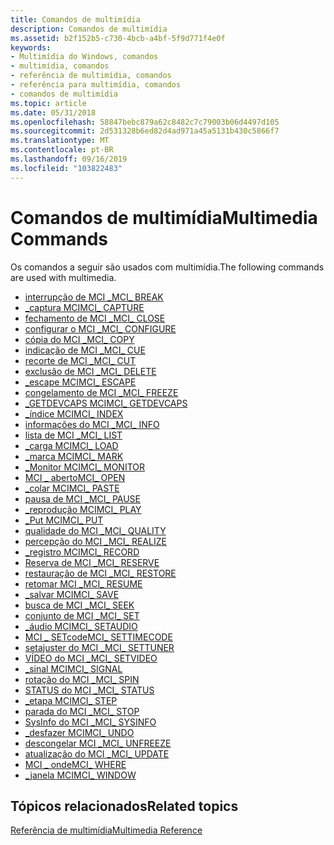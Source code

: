 ```yaml
---
title: Comandos de multimídia
description: Comandos de multimídia
ms.assetid: b2f152b5-c730-4bcb-a4bf-5f9d771f4e0f
keywords:
- Multimídia do Windows, comandos
- multimídia, comandos
- referência de multimídia, comandos
- referência para multimídia, comandos
- comandos de multimídia
ms.topic: article
ms.date: 05/31/2018
ms.openlocfilehash: 58847bebc879a62c8482c7c79003b06d4497d105
ms.sourcegitcommit: 2d531328b6ed82d4ad971a45a5131b430c5866f7
ms.translationtype: MT
ms.contentlocale: pt-BR
ms.lasthandoff: 09/16/2019
ms.locfileid: "103822483"
---
```

# <a name="multimedia-commands"></a><span data-ttu-id="fac80-108">Comandos de multimídia</span><span class="sxs-lookup"><span data-stu-id="fac80-108">Multimedia Commands</span></span>

<span data-ttu-id="fac80-109">Os comandos a seguir são usados com multimídia.</span><span class="sxs-lookup"><span data-stu-id="fac80-109">The following commands are used with multimedia.</span></span>

-   [<span data-ttu-id="fac80-110">interrupção de MCI \_</span><span class="sxs-lookup"><span data-stu-id="fac80-110">MCI\_ BREAK</span></span>](mci-break.md)
-   [<span data-ttu-id="fac80-111">\_captura MCI</span><span class="sxs-lookup"><span data-stu-id="fac80-111">MCI\_ CAPTURE</span></span>](mci-capture.md)
-   [<span data-ttu-id="fac80-112">fechamento de MCI \_</span><span class="sxs-lookup"><span data-stu-id="fac80-112">MCI\_ CLOSE</span></span>](mci-close.md)
-   [<span data-ttu-id="fac80-113">configurar o MCI \_</span><span class="sxs-lookup"><span data-stu-id="fac80-113">MCI\_ CONFIGURE</span></span>](mci-configure.md)
-   [<span data-ttu-id="fac80-114">cópia do MCI \_</span><span class="sxs-lookup"><span data-stu-id="fac80-114">MCI\_ COPY</span></span>](mci-copy.md)
-   [<span data-ttu-id="fac80-115">indicação de MCI \_</span><span class="sxs-lookup"><span data-stu-id="fac80-115">MCI\_ CUE</span></span>](mci-cue.md)
-   [<span data-ttu-id="fac80-116">recorte de MCI \_</span><span class="sxs-lookup"><span data-stu-id="fac80-116">MCI\_ CUT</span></span>](mci-cut.md)
-   [<span data-ttu-id="fac80-117">exclusão de MCI \_</span><span class="sxs-lookup"><span data-stu-id="fac80-117">MCI\_ DELETE</span></span>](mci-delete.md)
-   [<span data-ttu-id="fac80-118">\_escape MCI</span><span class="sxs-lookup"><span data-stu-id="fac80-118">MCI\_ ESCAPE</span></span>](mci-escape.md)
-   [<span data-ttu-id="fac80-119">congelamento de MCI \_</span><span class="sxs-lookup"><span data-stu-id="fac80-119">MCI\_ FREEZE</span></span>](mci-freeze.md)
-   [<span data-ttu-id="fac80-120">\_GETDEVCAPS MCI</span><span class="sxs-lookup"><span data-stu-id="fac80-120">MCI\_ GETDEVCAPS</span></span>](mci-getdevcaps.md)
-   [<span data-ttu-id="fac80-121">\_índice MCI</span><span class="sxs-lookup"><span data-stu-id="fac80-121">MCI\_ INDEX</span></span>](mci-index.md)
-   [<span data-ttu-id="fac80-122">informações do MCI \_</span><span class="sxs-lookup"><span data-stu-id="fac80-122">MCI\_ INFO</span></span>](mci-info.md)
-   [<span data-ttu-id="fac80-123">lista de MCI \_</span><span class="sxs-lookup"><span data-stu-id="fac80-123">MCI\_ LIST</span></span>](mci-list.md)
-   [<span data-ttu-id="fac80-124">\_carga MCI</span><span class="sxs-lookup"><span data-stu-id="fac80-124">MCI\_ LOAD</span></span>](mci-load.md)
-   [<span data-ttu-id="fac80-125">\_marca MCI</span><span class="sxs-lookup"><span data-stu-id="fac80-125">MCI\_ MARK</span></span>](mci-mark.md)
-   [<span data-ttu-id="fac80-126">\_Monitor MCI</span><span class="sxs-lookup"><span data-stu-id="fac80-126">MCI\_ MONITOR</span></span>](mci-monitor.md)
-   [<span data-ttu-id="fac80-127">MCI \_ aberto</span><span class="sxs-lookup"><span data-stu-id="fac80-127">MCI\_ OPEN</span></span>](mci-open.md)
-   [<span data-ttu-id="fac80-128">\_colar MCI</span><span class="sxs-lookup"><span data-stu-id="fac80-128">MCI\_ PASTE</span></span>](mci-paste.md)
-   [<span data-ttu-id="fac80-129">pausa de MCI \_</span><span class="sxs-lookup"><span data-stu-id="fac80-129">MCI\_ PAUSE</span></span>](mci-pause.md)
-   [<span data-ttu-id="fac80-130">\_reprodução MCI</span><span class="sxs-lookup"><span data-stu-id="fac80-130">MCI\_ PLAY</span></span>](mci-play.md)
-   [<span data-ttu-id="fac80-131">\_Put MCI</span><span class="sxs-lookup"><span data-stu-id="fac80-131">MCI\_ PUT</span></span>](mci-put.md)
-   [<span data-ttu-id="fac80-132">qualidade do MCI \_</span><span class="sxs-lookup"><span data-stu-id="fac80-132">MCI\_ QUALITY</span></span>](mci-quality.md)
-   [<span data-ttu-id="fac80-133">percepção do MCI \_</span><span class="sxs-lookup"><span data-stu-id="fac80-133">MCI\_ REALIZE</span></span>](mci-realize.md)
-   [<span data-ttu-id="fac80-134">\_registro MCI</span><span class="sxs-lookup"><span data-stu-id="fac80-134">MCI\_ RECORD</span></span>](mci-record.md)
-   [<span data-ttu-id="fac80-135">Reserva de MCI \_</span><span class="sxs-lookup"><span data-stu-id="fac80-135">MCI\_ RESERVE</span></span>](mci-reserve.md)
-   [<span data-ttu-id="fac80-136">restauração de MCI \_</span><span class="sxs-lookup"><span data-stu-id="fac80-136">MCI\_ RESTORE</span></span>](mci-restore.md)
-   [<span data-ttu-id="fac80-137">retomar MCI \_</span><span class="sxs-lookup"><span data-stu-id="fac80-137">MCI\_ RESUME</span></span>](mci-resume.md)
-   [<span data-ttu-id="fac80-138">\_salvar MCI</span><span class="sxs-lookup"><span data-stu-id="fac80-138">MCI\_ SAVE</span></span>](mci-save.md)
-   [<span data-ttu-id="fac80-139">busca de MCI \_</span><span class="sxs-lookup"><span data-stu-id="fac80-139">MCI\_ SEEK</span></span>](mci-seek.md)
-   [<span data-ttu-id="fac80-140">conjunto de MCI \_</span><span class="sxs-lookup"><span data-stu-id="fac80-140">MCI\_ SET</span></span>](mci-set.md)
-   [<span data-ttu-id="fac80-141">\_áudio MCI</span><span class="sxs-lookup"><span data-stu-id="fac80-141">MCI\_ SETAUDIO</span></span>](mci-setaudio.md)
-   [<span data-ttu-id="fac80-142">MCI \_ SETcode</span><span class="sxs-lookup"><span data-stu-id="fac80-142">MCI\_ SETTIMECODE</span></span>](mci-settimecode.md)
-   [<span data-ttu-id="fac80-143">setajuster do MCI \_</span><span class="sxs-lookup"><span data-stu-id="fac80-143">MCI\_ SETTUNER</span></span>](mci-settuner.md)
-   [<span data-ttu-id="fac80-144">VÍDEO do MCI \_</span><span class="sxs-lookup"><span data-stu-id="fac80-144">MCI\_ SETVIDEO</span></span>](mci-setvideo.md)
-   [<span data-ttu-id="fac80-145">\_sinal MCI</span><span class="sxs-lookup"><span data-stu-id="fac80-145">MCI\_ SIGNAL</span></span>](mci-signal.md)
-   [<span data-ttu-id="fac80-146">rotação do MCI \_</span><span class="sxs-lookup"><span data-stu-id="fac80-146">MCI\_ SPIN</span></span>](mci-spin.md)
-   [<span data-ttu-id="fac80-147">STATUS do MCI \_</span><span class="sxs-lookup"><span data-stu-id="fac80-147">MCI\_ STATUS</span></span>](mci-status.md)
-   [<span data-ttu-id="fac80-148">\_etapa MCI</span><span class="sxs-lookup"><span data-stu-id="fac80-148">MCI\_ STEP</span></span>](mci-step.md)
-   [<span data-ttu-id="fac80-149">parada do MCI \_</span><span class="sxs-lookup"><span data-stu-id="fac80-149">MCI\_ STOP</span></span>](mci-stop.md)
-   [<span data-ttu-id="fac80-150">SysInfo do MCI \_</span><span class="sxs-lookup"><span data-stu-id="fac80-150">MCI\_ SYSINFO</span></span>](mci-sysinfo.md)
-   [<span data-ttu-id="fac80-151">\_desfazer MCI</span><span class="sxs-lookup"><span data-stu-id="fac80-151">MCI\_ UNDO</span></span>](mci-undo.md)
-   [<span data-ttu-id="fac80-152">descongelar MCI \_</span><span class="sxs-lookup"><span data-stu-id="fac80-152">MCI\_ UNFREEZE</span></span>](mci-unfreeze.md)
-   [<span data-ttu-id="fac80-153">atualização do MCI \_</span><span class="sxs-lookup"><span data-stu-id="fac80-153">MCI\_ UPDATE</span></span>](mci-update.md)
-   [<span data-ttu-id="fac80-154">MCI \_ onde</span><span class="sxs-lookup"><span data-stu-id="fac80-154">MCI\_ WHERE</span></span>](mci-where.md)
-   [<span data-ttu-id="fac80-155">\_janela MCI</span><span class="sxs-lookup"><span data-stu-id="fac80-155">MCI\_ WINDOW</span></span>](mci-window.md)

## <a name="related-topics"></a><span data-ttu-id="fac80-156">Tópicos relacionados</span><span class="sxs-lookup"><span data-stu-id="fac80-156">Related topics</span></span>

<dl> <dt>

[<span data-ttu-id="fac80-157">Referência de multimídia</span><span class="sxs-lookup"><span data-stu-id="fac80-157">Multimedia Reference</span></span>](multimedia-reference.md)
</dt> </dl>

 

 




